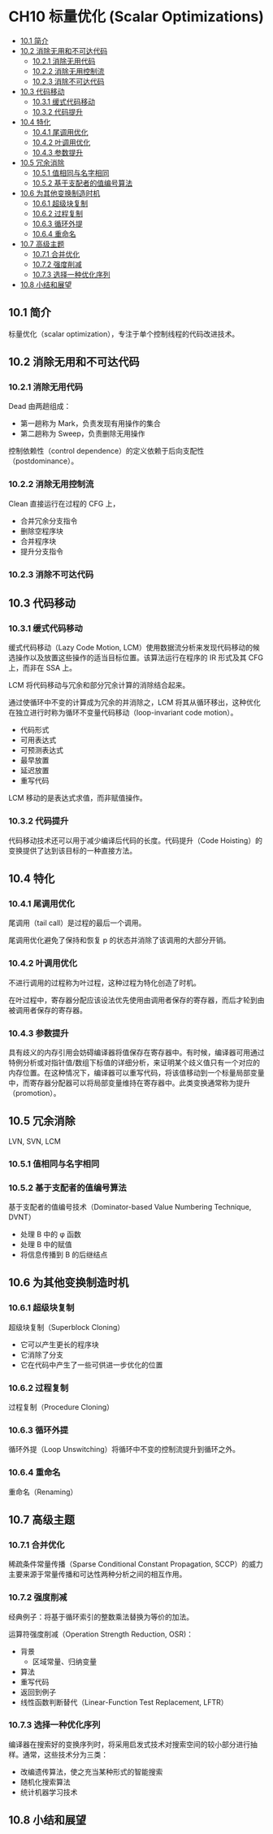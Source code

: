 # CH10 标量优化 (Scalar Optimizations)

- [10.1 简介](#101-简介)
- [10.2 消除无用和不可达代码](#102-消除无用和不可达代码)
  - [10.2.1 消除无用代码](#1021-消除无用代码)
  - [10.2.2 消除无用控制流](#1022-消除无用控制流)
  - [10.2.3 消除不可达代码](#1023-消除不可达代码)
- [10.3 代码移动](#103-代码移动)
  - [10.3.1 缓式代码移动](#1031-缓式代码移动)
  - [10.3.2 代码提升](#1032-代码提升)
- [10.4 特化](#104-特化)
  - [10.4.1 尾调用优化](#1041-尾调用优化)
  - [10.4.2 叶调用优化](#1042-叶调用优化)
  - [10.4.3 参数提升](#1043-参数提升)
- [10.5 冗余消除](#105-冗余消除)
  - [10.5.1 值相同与名字相同](#1051-值相同与名字相同)
  - [10.5.2 基于支配者的值编号算法](#1052-基于支配者的值编号算法)
- [10.6 为其他变换制造时机](#106-为其他变换制造时机)
  - [10.6.1 超级块复制](#1061-超级块复制)
  - [10.6.2 过程复制](#1062-过程复制)
  - [10.6.3 循环外提](#1063-循环外提)
  - [10.6.4 重命名](#1064-重命名)
- [10.7 高级主题](#107-高级主题)
  - [10.7.1 合并优化](#1071-合并优化)
  - [10.7.2 强度削减](#1072-强度削减)
  - [10.7.3 选择一种优化序列](#1073-选择一种优化序列)
- [10.8 小结和展望](#108-小结和展望)

## 10.1 简介

标量优化（scalar optimization），专注于单个控制线程的代码改进技术。

## 10.2 消除无用和不可达代码

### 10.2.1 消除无用代码

Dead 由两趟组成：

- 第一趟称为 Mark，负责发现有用操作的集合
- 第二趟称为 Sweep，负责删除无用操作

控制依赖性（control dependence）的定义依赖于后向支配性（postdominance）。

### 10.2.2 消除无用控制流

Clean 直接运行在过程的 CFG 上，

- 合并冗余分支指令
- 删除空程序块
- 合并程序块
- 提升分支指令

### 10.2.3 消除不可达代码

## 10.3 代码移动

### 10.3.1 缓式代码移动

缓式代码移动（Lazy Code Motion, LCM）使用数据流分析来发现代码移动的候选操作以及放置这些操作的适当目标位置。该算法运行在程序的 IR 形式及其 CFG 上，而非在 SSA 上。

LCM 将代码移动与冗余和部分冗余计算的消除结合起来。

通过使循环中不变的计算成为冗余的并消除之，LCM 将其从循环移出，这种优化在独立进行时称为循环不变量代码移动（loop-invariant code motion）。

- 代码形式
- 可用表达式
- 可预测表达式
- 最早放置
- 延迟放置
- 重写代码

LCM 移动的是表达式求值，而非赋值操作。

### 10.3.2 代码提升

代码移动技术还可以用于减少编译后代码的长度。代码提升（Code Hoisting）的变换提供了达到该目标的一种直接方法。

## 10.4 特化

### 10.4.1 尾调用优化

尾调用（tail call）是过程的最后一个调用。

尾调用优化避免了保持和恢复 p 的状态并消除了该调用的大部分开销。

### 10.4.2 叶调用优化

不进行调用的过程称为叶过程，这种过程为特化创造了时机。

在叶过程中，寄存器分配应该设法优先使用由调用者保存的寄存器，而后才轮到由被调用者保存的寄存器。

### 10.4.3 参数提升

具有歧义的内存引用会妨碍编译器将值保存在寄存器中。有时候，编译器可用通过特例分析或对指针值/数组下标值的详细分析，来证明某个歧义值只有一个对应的内存位置。在这种情况下，编译器可以重写代码，将该值移动到一个标量局部变量中，而寄存器分配器可以将局部变量维持在寄存器中。此类变换通常称为提升（promotion）。

## 10.5 冗余消除

LVN, SVN, LCM

### 10.5.1 值相同与名字相同

### 10.5.2 基于支配者的值编号算法

基于支配者的值编号技术（Dominator-based Value Numbering Technique, DVNT）

- 处理 B 中的 φ 函数
- 处理 B 中的赋值
- 将信息传播到 B 的后继结点

## 10.6 为其他变换制造时机

### 10.6.1 超级块复制

超级块复制（Superblock Cloning）

- 它可以产生更长的程序块
- 它消除了分支
- 它在代码中产生了一些可供进一步优化的位置

### 10.6.2 过程复制

过程复制（Procedure Cloning）

### 10.6.3 循环外提

循环外提（Loop Unswitching）将循环中不变的控制流提升到循环之外。

### 10.6.4 重命名

重命名（Renaming）

## 10.7 高级主题

### 10.7.1 合并优化

稀疏条件常量传播（Sparse Conditional Constant Propagation, SCCP）的威力主要来源于常量传播和可达性两种分析之间的相互作用。

### 10.7.2 强度削减

经典例子：将基于循环索引的整数乘法替换为等价的加法。

运算符强度削减（Operation Strength Reduction, OSR)：

- 背景
  - 区域常量、归纳变量
- 算法
- 重写代码
- 返回到例子
- 线性函数判断替代（Linear-Function Test Replacement, LFTR）

### 10.7.3 选择一种优化序列

编译器在搜索好的变换序列时，将采用启发式技术对搜索空间的较小部分进行抽样。通常，这些技术分为三类：

- 改编遗传算法，使之充当某种形式的智能搜索
- 随机化搜索算法
- 统计机器学习技术

## 10.8 小结和展望
